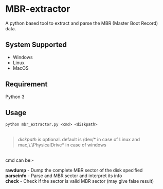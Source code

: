 # MBR-extractor
A python based tool to extract and parse the MBR (Master Boot Record) data.
## System Supported
  * Windows
  * Linux
  * MacOS
## Requirement
Python 3
## Usage
`python mbr_extractor.py <cmd> <diskpath>`
<br/>
<br/>
> *diskpath* is optional. default is /dev/* in case of Linux
> and mac,\\.\PhysicalDrive* in case of windows
<br/>
cmd can be:-

  **rawdump** - Dump the complete MBR sector of the disk specified <br/>
  **parseinfo** - Parse and MBR sector and interpret its info<br/>
  **check** - Check if the sector is valid MBR sector (may give false result)<br/>
